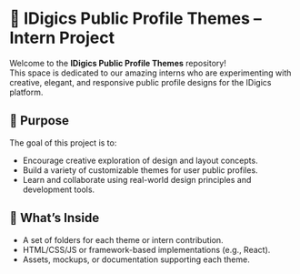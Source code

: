 # 🎨 IDigics Public Profile Themes – Intern Project

Welcome to the **IDigics Public Profile Themes** repository!  
This space is dedicated to our amazing interns who are experimenting with creative, elegant, and responsive public profile designs for the IDigics platform.

## 🌟 Purpose

The goal of this project is to:

- Encourage creative exploration of design and layout concepts.
- Build a variety of customizable themes for user public profiles.
- Learn and collaborate using real-world design principles and development tools.

## 🧠 What’s Inside

- A set of folders for each theme or intern contribution.
- HTML/CSS/JS or framework-based implementations (e.g., React).
- Assets, mockups, or documentation supporting each theme.
